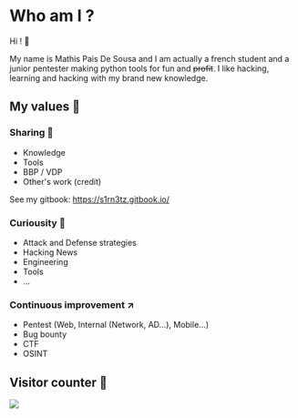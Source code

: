 # Who am I ?

Hi ! :wave: 

My name is Mathis Pais De Sousa and I am actually a french student and a junior pentester making python tools for fun and <strike>profit</strike>.
I like hacking, learning and hacking with my brand new knowledge.



## My values :crown:

### Sharing :speech_balloon:

- Knowledge 
- Tools
- BBP / VDP
- Other's work (credit)

See my gitbook: https://s1rn3tz.gitbook.io/

### Curiousity :satellite:

- Attack and Defense strategies
- Hacking News
- Engineering
- Tools
- ...

### Continuous improvement :arrow_upper_right:

- Pentest (Web, Internal (Network, AD...), Mobile...) 
- Bug bounty
- CTF
- OSINT

## Visitor counter :1234:

<img src="https://profile-counter.glitch.me/mathis2001/count.svg">
